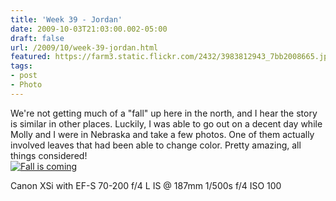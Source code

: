 ```yaml
---
title: 'Week 39 - Jordan'
date: 2009-10-03T21:03:00.002-05:00
draft: false
url: /2009/10/week-39-jordan.html
featured: https://farm3.static.flickr.com/2432/3983812943_7bb2008665.jpg
tags: 
- post
- Photo
---
```


We're not getting much of a "fall" up here in the north, and I hear the story is similar in other places. Luckily, I was able to go out on a decent day while Molly and I were in Nebraska and take a few photos. One of them actually involved leaves that had been able to change color. Pretty amazing, all things considered!  
[![Fall is coming](https://farm3.static.flickr.com/2432/3983812943_7bb2008665.jpg)](https://www.flickr.com/photos/jhofker/3983812943/ "Fall is coming by jhofker, on
      Flickr")  
  
Canon XSi with EF-S 70-200 f/4 L IS @ 187mm 1/500s f/4 ISO 100